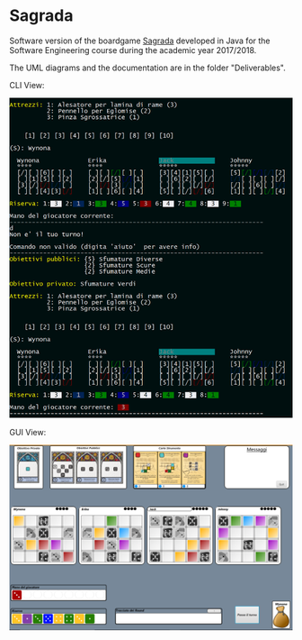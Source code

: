 # Sagrada

Software version of the boardgame [Sagrada](https://floodgate.games/collections/games/products/sagrada) developed in Java for the Software Engineering course during the academic year 2017/2018.

The UML diagrams and the documentation are in the folder "Deliverables".

CLI View:

<img src="assets/cli.png">



GUI View:

<img src="assets/gui.png">



